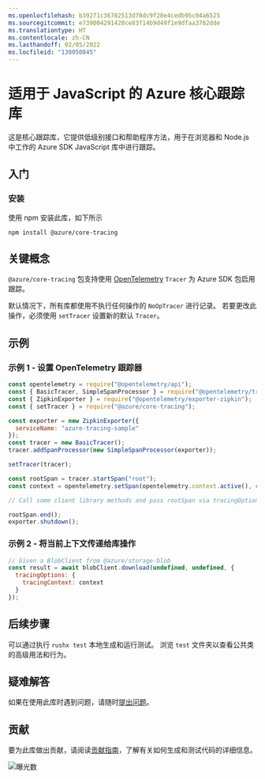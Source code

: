 ```yaml
---
ms.openlocfilehash: b39271c36702513d70dc9f28e4cedb95c04a6525
ms.sourcegitcommit: e739004291428ce83f14b9d49f1e9dfaa3762dde
ms.translationtype: HT
ms.contentlocale: zh-CN
ms.lasthandoff: 02/05/2022
ms.locfileid: "138050845"
---
```

# <a name="azure-core-tracing-library-for-javascript"></a>适用于 JavaScript 的 Azure 核心跟踪库

这是核心跟踪库，它提供低级别接口和帮助程序方法，用于在浏览器和 Node.js 中工作的 Azure SDK JavaScript 库中进行跟踪。

## <a name="getting-started"></a>入门

### <a name="installation"></a>安装

使用 npm 安装此库，如下所示

```
npm install @azure/core-tracing
```

## <a name="key-concepts"></a>关键概念

`@azure/core-tracing` 包支持使用 [OpenTelemetry](https://opentelemetry.io/) `Tracer` 为 Azure SDK 包启用跟踪。

默认情况下，所有库都使用不执行任何操作的 `NoOpTracer` 进行记录。
若要更改此操作，必须使用 `setTracer` 设置新的默认 `Tracer`。

## <a name="examples"></a>示例

### <a name="example-1---setting-an-opentelemetry-tracer"></a>示例 1 - 设置 OpenTelemetry 跟踪器

```js
const opentelemetry = require("@opentelemetry/api");
const { BasicTracer, SimpleSpanProcessor } = require("@opentelemetry/tracing");
const { ZipkinExporter } = require("@opentelemetry/exporter-zipkin");
const { setTracer } = require("@azure/core-tracing");

const exporter = new ZipkinExporter({
  serviceName: "azure-tracing-sample"
});
const tracer = new BasicTracer();
tracer.addSpanProcessor(new SimpleSpanProcessor(exporter));

setTracer(tracer);

const rootSpan = tracer.startSpan("root");
const context = opentelemetry.setSpan(opentelemetry.context.active(), rootSpan);

// Call some client library methods and pass rootSpan via tracingOptions.

rootSpan.end();
exporter.shutdown();
```

### <a name="example-2---passing-current-context-to-library-operations"></a>示例 2 - 将当前上下文传递给库操作

```js
// Given a BlobClient from @azure/storage-blob
const result = await blobClient.download(undefined, undefined, {
  tracingOptions: {
    tracingContext: context
  }
});
```

## <a name="next-steps"></a>后续步骤

可以通过执行 `rushx test` 本地生成和运行测试。 浏览 `test` 文件夹以查看公共类的高级用法和行为。

## <a name="troubleshooting"></a>疑难解答

如果在使用此库时遇到问题，请随时[提出问题](https://github.com/Azure/azure-sdk-for-js/issues/new)。

## <a name="contributing"></a>贡献

要为此库做出贡献，请阅读[贡献指南](https://github.com/Azure/azure-sdk-for-js/blob/main/CONTRIBUTING.md)，了解有关如何生成和测试代码的详细信息。

![曝光数](https://azure-sdk-impressions.azurewebsites.net/api/impressions/azure-sdk-for-js%2Fsdk%2Fcore%2Fcore-tracing%2FREADME.png)
